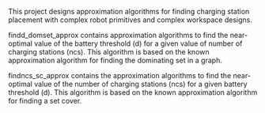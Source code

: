 This project designs approximation algorithms for finding charging station placement with complex robot primitives and complex workspace designs.

findd\_domset\_approx contains approximation algorithms to find the near-optimal value of the battery threshold (d) for a given value of number of charging stations (ncs). This algorithm is based on the known approximation algorithm for finding the dominating set in a graph.

findncs\_sc\_approx contains the approximation algorithms to find the near-optimal value of the number of charging stations (ncs) for a given battery threshold (d). This algorithm is based on the known approximation algorithm for finding a set cover.
